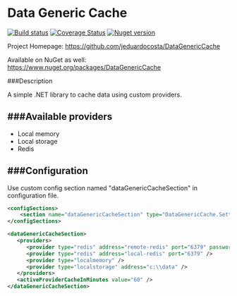Data Generic Cache
=================

[![Build status](https://ci.appveyor.com/api/projects/status/c806rq2m850k5j1v?svg=true)](https://ci.appveyor.com/project/jeduardocosta/data-generic-cache) [![Coverage Status](https://coveralls.io/repos/jeduardocosta/data-generic-cache/badge.svg)](https://coveralls.io/r/jeduardocosta/data-generic-cache)
[![Nuget version](https://img.shields.io/nuget/v/DataGenericCache.svg)](https://www.nuget.org/packages/DataGenericCache/)

Project Homepage: https://github.com/jeduardocosta/DataGenericCache

Available on NuGet as well: https://www.nuget.org/packages/DataGenericCache

###Description

A simple .NET library to cache data using custom providers.

###Available providers
----------
- Local memory
- Local storage
- Redis

###Configuration
----------
Use custom config section named "dataGenericCacheSection" in configuration file.

```xml
<configSections>
	<section name="dataGenericCacheSection" type="DataGenericCache.Settings.ConfigSections.CacheSection, DataGenericCache"/>
</configSections>

<dataGenericCacheSection>
   <providers>
      <provider type="redis" address="remote-redis" port="6379" password="remote-redis-password" />
      <provider type="redis" address="local-redis" port="6379" />
      <provider type="localmemory" />
	  <provider type="localstorage" address="c:\\data" />
   </providers>
   <activeProviderCacheInMinutes value="60" />
</dataGenericCacheSection>
```
